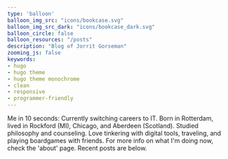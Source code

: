 ```yaml
---
type: 'balloon'
balloon_img_src: "icons/bookcase.svg"
balloon_img_src_dark: "icons/bookcase_dark.svg"
balloon_circle: false
balloon_resources: "/posts"
description: "Blog of Jorrit Gorseman"
zooming_js: false
keywords:
- hugo
- hugo theme
- hugo theme monochrome
- clean
- responsive
- programmer-friendly
---
```


Me in 10 seconds:
Currently switching careers to IT. Born in Rotterdam, lived in Rockford (MI), Chicago, and Aberdeen (Scotland). Studied philosophy and counseling. Love tinkering with digital tools, traveling, and playing boardgames with friends. For more info on what I'm doing now, check the 'about' page. Recent posts are below.
